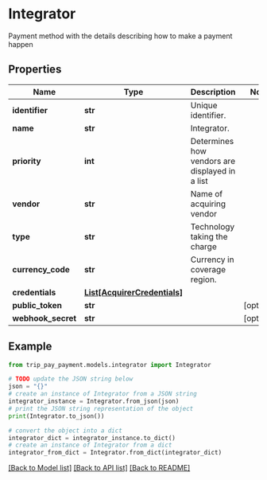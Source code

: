 # Integrator

Payment method with the details describing how to make a payment happen

## Properties

Name | Type | Description | Notes
------------ | ------------- | ------------- | -------------
**identifier** | **str** | Unique identifier. | 
**name** | **str** | Integrator. | 
**priority** | **int** | Determines how vendors are displayed in a list | 
**vendor** | **str** | Name of acquiring vendor | 
**type** | **str** | Technology taking the charge | 
**currency_code** | **str** | Currency in coverage region. | 
**credentials** | [**List[AcquirerCredentials]**](AcquirerCredentials.md) |  | 
**public_token** | **str** |  | [optional] 
**webhook_secret** | **str** |  | [optional] 

## Example

```python
from trip_pay_payment.models.integrator import Integrator

# TODO update the JSON string below
json = "{}"
# create an instance of Integrator from a JSON string
integrator_instance = Integrator.from_json(json)
# print the JSON string representation of the object
print(Integrator.to_json())

# convert the object into a dict
integrator_dict = integrator_instance.to_dict()
# create an instance of Integrator from a dict
integrator_from_dict = Integrator.from_dict(integrator_dict)
```
[[Back to Model list]](../README.md#documentation-for-models) [[Back to API list]](../README.md#documentation-for-api-endpoints) [[Back to README]](../README.md)


